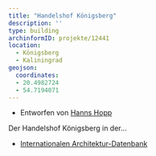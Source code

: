```yaml
---
title: "Handelshof Königsberg"
description: ''
type: building
archinformID: projekte/12441
location:
  - Königsberg
  - Kaliningrad
geojson:
  coordinates:
  - 20.4982724
  - 54.7194071
---
```


* Entworfen von [Hanns Hopp](/tags/Hanns-Hopp)

Der Handelshof Königsberg in der...
* [Internationalen Architektur-Datenbank](https://deu.archinform.net/projekte/12441.htm)

